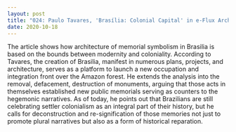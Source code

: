 ```yaml
---
layout: post
title: "024: Paulo Tavares, 'Brasília: Colonial Capital' in e-Flux Architecture (2020)"
date: 2020-10-18
---
```

The article shows how architecture of memorial symbolism in Brasilia is based on the bounds between modernity and coloniality. According to Tavares, the creation of Brasilia, manifest in numerous plans, projects, and architecture, serves as a platform to launch a new occupation and integration front over the Amazon forest. He extends the analysis into the removal, defacement, destruction of monuments, arguing that those acts in themselves established new public memorials serving as counters to the hegemonic narratives. As of today, he points out that Brazilians are still celebrating settler colonialism as an integral part of their history, but he calls for deconstruction and re-signification of those memories not just to promote plural narratives but also as a form of historical reparation.
